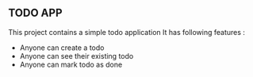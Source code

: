 ## TODO APP

This project contains a simple todo application 
It has following features :

- Anyone can create a todo
- Anyone can see their existing todo
- Anyone can mark todo as done
